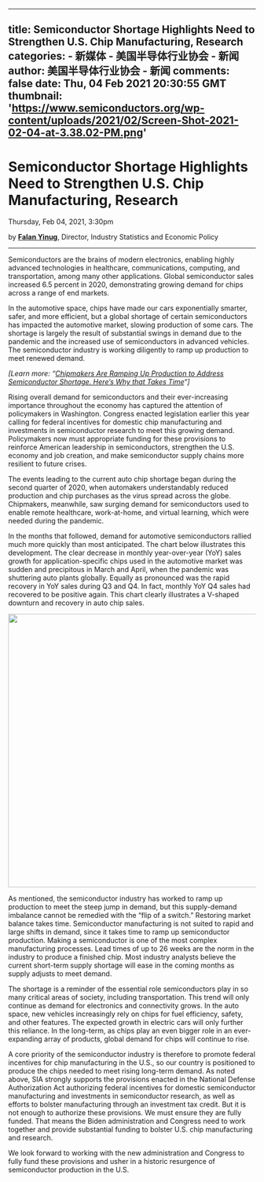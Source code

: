 
---
title: Semiconductor Shortage Highlights Need to Strengthen U.S. Chip Manufacturing, Research
categories: 
    - 新媒体
    - 美国半导体行业协会 - 新闻
author: 美国半导体行业协会 - 新闻
comments: false
date: Thu, 04 Feb 2021 20:30:55 GMT
thumbnail: 'https://www.semiconductors.org/wp-content/uploads/2021/02/Screen-Shot-2021-02-04-at-3.38.02-PM.png'
---

<div>   
<h1>Semiconductor Shortage Highlights Need to Strengthen U.S. Chip Manufacturing, Research</h1>

Thursday, Feb 04, 2021, 3:30pm
<p>by <b><a href="https://www.semiconductors.org/staff/falan-yinug/?feed">Falan Yinug</a></b>, Director, Industry Statistics and Economic Policy</p> 

 



    



<div class="newshr"><hr></div>

<p>Semiconductors are the brains of modern electronics, enabling highly advanced technologies in healthcare, communications, computing, and transportation, among many other applications. Global semiconductor sales increased 6.5 percent in 2020, demonstrating growing demand for chips across a range of end markets.</p>
<p>In the automotive space, chips have made our cars exponentially smarter, safer, and more efficient, but a global shortage of certain semiconductors has impacted the automotive market, slowing production of some cars. The shortage is largely the result of substantial swings in demand due to the pandemic and the increased use of semiconductors in advanced vehicles. The semiconductor industry is working diligently to ramp up production to meet renewed demand.</p>
<p><em>[Learn more: “<a href="https://www.semiconductors.org/chipmakers-are-ramping-up-production-to-address-semiconductor-shortage-heres-why-that-takes-time/">Chipmakers Are Ramping Up Production to Address Semiconductor Shortage. Here’s Why that Takes Time</a>“]</em></p>
<p>Rising overall demand for semiconductors and their ever-increasing importance throughout the economy has captured the attention of policymakers in Washington. Congress enacted legislation earlier this year calling for federal incentives for domestic chip manufacturing and investments in semiconductor research to meet this growing demand. Policymakers now must appropriate funding for these provisions to reinforce American leadership in semiconductors, strengthen the U.S. economy and job creation, and make semiconductor supply chains more resilient to future crises.</p>
<p>The events leading to the current auto chip shortage began during the second quarter of 2020, when automakers understandably reduced production and chip purchases as the virus spread across the globe. Chipmakers, meanwhile, saw surging demand for semiconductors used to enable remote healthcare, work-at-home, and virtual learning, which were needed during the pandemic.</p>
<p>In the months that followed, demand for automotive semiconductors rallied much more quickly than most anticipated. The chart below illustrates this development. The clear decrease in monthly year-over-year (YoY) sales growth for application-specific chips used in the automotive market was sudden and precipitous in March and April, when the pandemic was shuttering auto plants globally. Equally as pronounced was the rapid recovery in YoY sales during Q3 and Q4. In fact, monthly YoY Q4 sales had recovered to be positive again. This chart clearly illustrates a V-shaped downturn and recovery in auto chip sales.</p>
<p><img class="alignright wp-image-16380" src="https://www.semiconductors.org/wp-content/uploads/2021/02/Screen-Shot-2021-02-04-at-3.38.02-PM.png" alt width="611" height="557" srcset="https://www.semiconductors.org/wp-content/uploads/2021/02/Screen-Shot-2021-02-04-at-3.38.02-PM.png 658w, https://www.semiconductors.org/wp-content/uploads/2021/02/Screen-Shot-2021-02-04-at-3.38.02-PM-300x274.png 300w, https://www.semiconductors.org/wp-content/uploads/2021/02/Screen-Shot-2021-02-04-at-3.38.02-PM-768x700.png 768w" sizes="(max-width: 611px) 100vw, 611px" referrerpolicy="no-referrer"></p>
<p>As mentioned, the semiconductor industry has worked to ramp up production to meet the steep jump in demand, but this supply-demand imbalance cannot be remedied with the “flip of a switch.” Restoring market balance takes time. Semiconductor manufacturing is not suited to rapid and large shifts in demand, since it takes time to ramp up semiconductor production. Making a semiconductor is one of the most complex manufacturing processes. Lead times of up to 26 weeks are the norm in the industry to produce a finished chip. Most industry analysts believe the current short-term supply shortage will ease in the coming months as supply adjusts to meet demand.</p>
<p>The shortage is a reminder of the essential role semiconductors play in so many critical areas of society, including transportation. This trend will only continue as demand for electronics and connectivity grows. In the auto space, new vehicles increasingly rely on chips for fuel efficiency, safety, and other features. The expected growth in electric cars will only further this reliance. In the long-term, as chips play an even bigger role in an ever-expanding array of products, global demand for chips will continue to rise.</p>
<p>A core priority of the semiconductor industry is therefore to promote federal incentives for chip manufacturing in the U.S., so our country is positioned to produce the chips needed to meet rising long-term demand. As noted above, SIA strongly supports the provisions enacted in the National Defense Authorization Act authorizing federal incentives for domestic semiconductor manufacturing and investments in semiconductor research, as well as efforts to bolster manufacturing through an investment tax credit. But it is not enough to authorize these provisions. We must ensure they are fully funded. That means the Biden administration and Congress need to work together and provide substantial funding to bolster U.S. chip manufacturing and research.</p>
<p>We look forward to working with the new administration and Congress to fully fund these provisions and usher in a historic resurgence of semiconductor production in the U.S.</p>



  
</div>
            